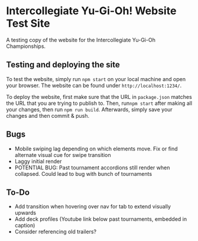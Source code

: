 # Intercollegiate Yu-Gi-Oh! Website Test Site

A testing copy of the website for the Intercollegiate Yu-Gi-Oh Championships.

## Testing and deploying the site

To test the website, simply run `npm start` on your local machine and open your browser. The website can be found under `http://localhost:1234/`. 

To deploy the website, first make sure that the URL in `package.json` matches the URL that you are trying to publish to. Then, run`npm start` after making all your changes, then run `npm run build`. Afterwards, simply save your changes and then commit & push. 


## Bugs
- Mobile swiping lag depending on which elements move. Fix or find alternate visual cue for swipe transition
- Laggy initial render
- POTENTIAL BUG: Past tournament accordions still render when collapsed. Could lead to bug with bunch of tournaments

## To-Do
- Add transition when hovering over nav for tab to extend visually upwards
- Add deck profiles (Youtube link below past tournaments, embedded in caption)
- Consider referencing old trailers?
